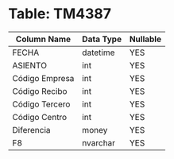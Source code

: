# Table: TM4387

| Column Name | Data Type | Nullable |
|-------------|-----------|----------|
| FECHA | datetime | YES |
| ASIENTO | int | YES |
| Código Empresa | int | YES |
| Código Recibo | int | YES |
| Código Tercero | int | YES |
| Código Centro | int | YES |
| Diferencia | money | YES |
| F8 | nvarchar | YES |
